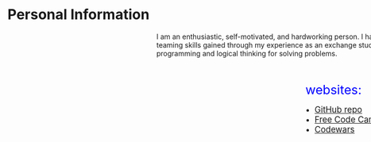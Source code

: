 <html>
<head>
 
<title>Personal Information: </title>
<style>

h1{
		font-family: sans-serif;
		color: blue; 
	 margin-top : 50px;
	 margin-left : 500px;

}	
	
.interested{
		font-size: 1.3em;
		
}
	.websites{
		font-size: 1.5em;
        color: blue
	}
	.websitesList{
		font-size: 1.2em; 
		margin-left: 300px;
		margin-top: 50px;

}
	.content{
		width: 800px;
		height: 500px;
		margin-left: 300px;
		
}
	.list{
		margin-top: -10px;
		margin-left: -10px;
	}
</style>

</head>
	
	
<body>


<h1>Personal Information</h1>
	
<div class ="content">
<p class= "interested">I am an enthusiastic, self-motivated, and hardworking person. I have a good communication, leadership and good teaming skills gained through my experience as an exchange student and volunteer in many institutions. I love programming and logical thinking  for solving problems. 
</p>

<div class = "websitesList">	
<p class="websites">websites:</p>

<ul class = "list">
    <li><a href="https://github.com/saharAdem/hello-world/edit/master/README.md" >GitHub repo</a></li>
   <li><a href="https://www.freecodecamp.org/settings" >Free Code Camp</a></li>

   <li><a href="https://www.codewars.com/users/SaharIshaq" >Codewars</a></li>

</ul>
</div>
</div>
</body>
</html>
